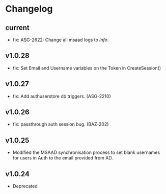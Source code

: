 # Changelog

## current

* fix: ASG-2622: Change all msaad logs to *info*.

## v1.0.28

* fix: Set Email and Username variables on the Token in CreateSession()

## v1.0.27

* fix: Add authuserstore db triggers. (ASG-2210)

## v1.0.26

* fix: passthrough auth session bug. (BAZ-202)

## v1.0.25

* Modified the MSAAD synchronisation process to set blank usernames for users in Auth to the email provided from AD.
 
## v1.0.24

* Deprecated